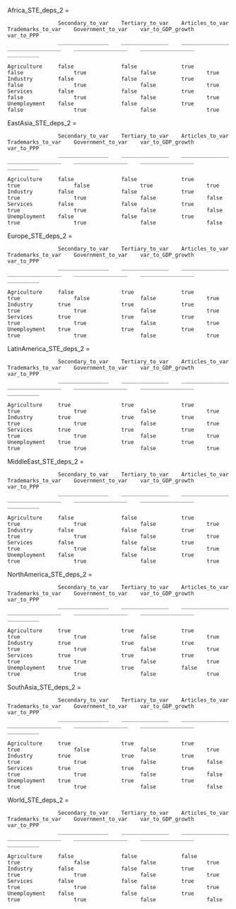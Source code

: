 Africa_STE_deps_2 = 

                    Secondary_to_var    Tertiary_to_var    Articles_to_var    Trademarks_to_var    Government_to_var    var_to_GDP_growth    var_to_PPP
                    ________________    _______________    _______________    _________________    _________________    _________________    __________

    Agriculture     false               false              true               false                true                 false                true      
    Industry        false               false              true               false                true                 false                true      
    Services        false               false              true               false                true                 false                true      
    Unemployment    false               false              true               false                true                 false                true      


EastAsia_STE_deps_2 = 

                    Secondary_to_var    Tertiary_to_var    Articles_to_var    Trademarks_to_var    Government_to_var    var_to_GDP_growth    var_to_PPP
                    ________________    _______________    _______________    _________________    _________________    _________________    __________

    Agriculture     false               false              true               true                 false                true                 true      
    Industry        false               false              true               true                 true                 false                false     
    Services        false               false              true               true                 true                 false                false     
    Unemployment    false               false              true               true                 true                 false                false     


Europe_STE_deps_2 = 

                    Secondary_to_var    Tertiary_to_var    Articles_to_var    Trademarks_to_var    Government_to_var    var_to_GDP_growth    var_to_PPP
                    ________________    _______________    _______________    _________________    _________________    _________________    __________

    Agriculture     false               true               true               true                 false                false                true      
    Industry        true                true               true               true                 true                 false                true      
    Services        true                true               true               true                 true                 false                true      
    Unemployment    true                true               true               true                 true                 false                true      


LatinAmerica_STE_deps_2 = 

                    Secondary_to_var    Tertiary_to_var    Articles_to_var    Trademarks_to_var    Government_to_var    var_to_GDP_growth    var_to_PPP
                    ________________    _______________    _______________    _________________    _________________    _________________    __________

    Agriculture     true                true               true               true                 true                 false                true      
    Industry        true                true               true               true                 true                 false                true      
    Services        true                true               true               true                 true                 false                true      
    Unemployment    true                true               true               true                 true                 false                true      


MiddleEast_STE_deps_2 = 

                    Secondary_to_var    Tertiary_to_var    Articles_to_var    Trademarks_to_var    Government_to_var    var_to_GDP_growth    var_to_PPP
                    ________________    _______________    _______________    _________________    _________________    _________________    __________

    Agriculture     false               false              true               true                 true                 false                true      
    Industry        false               false              true               true                 true                 false                true      
    Services        false               false              true               true                 true                 false                true      
    Unemployment    false               false              true               true                 true                 false                true      


NorthAmerica_STE_deps_2 = 

                    Secondary_to_var    Tertiary_to_var    Articles_to_var    Trademarks_to_var    Government_to_var    var_to_GDP_growth    var_to_PPP
                    ________________    _______________    _______________    _________________    _________________    _________________    __________

    Agriculture     true                true               true               true                 true                 false                true      
    Industry        true                true               true               true                 true                 false                true      
    Services        true                true               true               true                 true                 false                true      
    Unemployment    true                true               false              true                 true                 false                true      


SouthAsia_STE_deps_2 = 

                    Secondary_to_var    Tertiary_to_var    Articles_to_var    Trademarks_to_var    Government_to_var    var_to_GDP_growth    var_to_PPP
                    ________________    _______________    _______________    _________________    _________________    _________________    __________

    Agriculture     true                true               true               true                 false                false                true      
    Industry        true                true               true               true                 true                 false                false     
    Services        true                true               true               true                 true                 false                false     
    Unemployment    true                true               true               true                 true                 false                false     


World_STE_deps_2 = 

                    Secondary_to_var    Tertiary_to_var    Articles_to_var    Trademarks_to_var    Government_to_var    var_to_GDP_growth    var_to_PPP
                    ________________    _______________    _______________    _________________    _________________    _________________    __________

    Agriculture     false               false              false              true                 false                false                true      
    Industry        false               false              true               true                 true                 false                true      
    Services        false               false              true               true                 true                 false                true      
    Unemployment    false               false              true               true                 true                 false                false     
